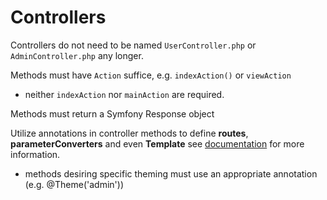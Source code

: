 Controllers
===========

Controllers do not need to be named `UserController.php` or `AdminController.php` any longer.

Methods must have `Action` suffice, e.g. `indexAction()` or `viewAction`
 
 - neither `indexAction` nor `mainAction` are required.

Methods must return a Symfony Response object
 
Utilize annotations in controller methods to define **routes**, **parameterConverters** and even **Template**
see [documentation](http://symfony.com/doc/current/bundles/SensioFrameworkExtraBundle/index.html) for more information.

 - methods desiring specific theming must use an appropriate annotation (e.g. @Theme('admin'))
